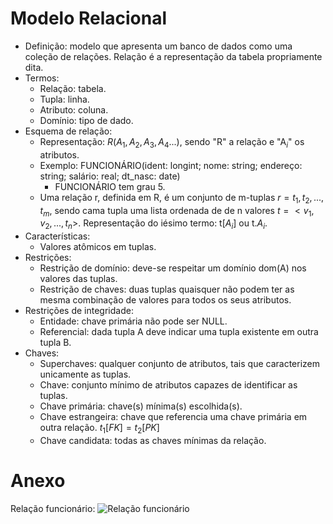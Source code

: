 # Modelo Relacional
*   Definição: modelo que apresenta um banco de dados como uma coleção de relações. Relação é a representação da tabela propriamente dita.
*   Termos:
    *   Relação: tabela.
    *   Tupla: linha.
    *   Atributo: coluna.
    *   Domínio: tipo de dado.
*   Esquema de relação:
    *   Representação: $R(A_1, A_2, A_3, A_4...)$, sendo "R" a relação e "A$_i$" os atributos.
    *   Exemplo: FUNCIONÁRIO(ident: longint; nome: string; endereço: string; salário: real; dt_nasc: date)
        *   FUNCIONÁRIO tem grau 5.
    *   Uma relação r, definida em R, é um conjunto de m-tuplas $r = {t_1, t_2, ..., t_m}$, sendo cama tupla uma lista ordenada de de n valores $t = <v_1, v_2, ..., t_n>$. Representação do iésimo termo: t[$A_i$] ou t.$A_i$.
*   Características:
    *   Valores atômicos em tuplas.
*   Restrições:
    *   Restrição de domínio: deve-se respeitar um domínio dom(A) nos valores das tuplas.
    *   Restrição de chaves: duas tuplas quaisquer não podem ter as mesma combinação de valores para todos os seus atributos.
*   Restrições de integridade:
    *   Entidade: chave primária não pode ser NULL.
    *   Referencial: dada tupla A deve indicar uma tupla existente em outra tupla B.
*   Chaves:
    *   Superchaves: qualquer conjunto de atributos, tais que caracterizem unicamente as tuplas.
    *   Chave: conjunto mínimo de atributos capazes de identificar as tuplas.
    *   Chave primária: chave(s) mínima(s) escolhida(s).
    *   Chave estrangeira: chave que referencia uma chave primária em outra relação. $t_1[FK] = t_2[PK]$
    *   Chave candidata: todas as chaves mínimas da relação.

# Anexo

Relação funcionário:
![Relação funcionário](https://snag.gy/47xeUk.jpg)
